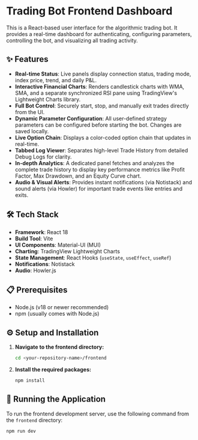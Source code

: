 # Trading Bot Frontend Dashboard

This is a React-based user interface for the algorithmic trading bot. It provides a real-time dashboard for authenticating, configuring parameters, controlling the bot, and visualizing all trading activity.

## ✨ Features

- **Real-time Status**: Live panels display connection status, trading mode, index price, trend, and daily P&L.
- **Interactive Financial Charts**: Renders candlestick charts with WMA, SMA, and a separate synchronized RSI pane using TradingView's Lightweight Charts library.
- **Full Bot Control**: Securely start, stop, and manually exit trades directly from the UI.
- **Dynamic Parameter Configuration**: All user-defined strategy parameters can be configured before starting the bot. Changes are saved locally.
- **Live Option Chain**: Displays a color-coded option chain that updates in real-time.
- **Tabbed Log Viewer**: Separates high-level Trade History from detailed Debug Logs for clarity.
- **In-depth Analytics**: A dedicated panel fetches and analyzes the complete trade history to display key performance metrics like Profit Factor, Max Drawdown, and an Equity Curve chart.
- **Audio & Visual Alerts**: Provides instant notifications (via Notistack) and sound alerts (via Howler) for important trade events like entries and exits.

## 🛠️ Tech Stack

- **Framework**: React 18
- **Build Tool**: Vite
- **UI Components**: Material-UI (MUI)
- **Charting**: TradingView Lightweight Charts
- **State Management**: React Hooks (`useState`, `useEffect`, `useRef`)
- **Notifications**: Notistack
- **Audio**: Howler.js

## 📋 Prerequisites

- Node.js (v18 or newer recommended)
- npm (usually comes with Node.js)

## ⚙️ Setup and Installation

1.  **Navigate to the frontend directory:**
    ```bash
    cd <your-repository-name>/frontend
    ```

2.  **Install the required packages:**
    ```bash
    npm install
    ```

## 🚀 Running the Application

To run the frontend development server, use the following command from the `frontend` directory:

```bash
npm run dev